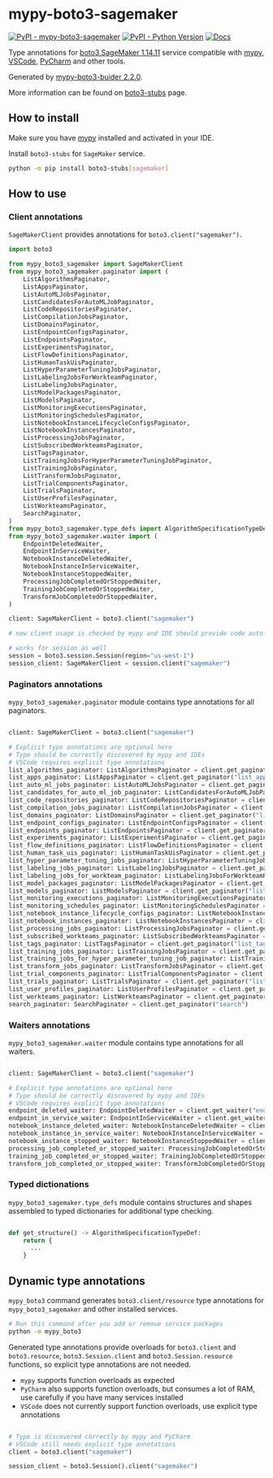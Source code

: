 # mypy-boto3-sagemaker

[![PyPI - mypy-boto3-sagemaker](https://img.shields.io/pypi/v/mypy-boto3-sagemaker.svg?color=blue)](https://pypi.org/project/mypy-boto3-sagemaker)
[![PyPI - Python Version](https://img.shields.io/pypi/pyversions/mypy-boto3-sagemaker.svg?color=blue)](https://pypi.org/project/mypy-boto3-sagemaker)
[![Docs](https://img.shields.io/readthedocs/mypy-boto3-builder.svg?color=blue)](https://mypy-boto3-builder.readthedocs.io/)

Type annotations for
[boto3.SageMaker 1.14.11](https://boto3.amazonaws.com/v1/documentation/api/1.14.11/reference/services/sagemaker.html#SageMaker) service
compatible with [mypy](https://github.com/python/mypy), [VSCode](https://code.visualstudio.com/),
[PyCharm](https://www.jetbrains.com/pycharm/) and other tools.

Generated by [mypy-boto3-buider 2.2.0](https://github.com/vemel/mypy_boto3_builder).

More information can be found on [boto3-stubs](https://pypi.org/project/boto3-stubs/) page.

## How to install

Make sure you have [mypy](https://github.com/python/mypy) installed and activated in your IDE.

Install `boto3-stubs` for `SageMaker` service.

```bash
python -m pip install boto3-stubs[sagemaker]
```

## How to use

### Client annotations

`SageMakerClient` provides annotations for `boto3.client("sagemaker")`.

```python
import boto3

from mypy_boto3_sagemaker import SageMakerClient
from mypy_boto3_sagemaker.paginator import (
    ListAlgorithmsPaginator,
    ListAppsPaginator,
    ListAutoMLJobsPaginator,
    ListCandidatesForAutoMLJobPaginator,
    ListCodeRepositoriesPaginator,
    ListCompilationJobsPaginator,
    ListDomainsPaginator,
    ListEndpointConfigsPaginator,
    ListEndpointsPaginator,
    ListExperimentsPaginator,
    ListFlowDefinitionsPaginator,
    ListHumanTaskUisPaginator,
    ListHyperParameterTuningJobsPaginator,
    ListLabelingJobsForWorkteamPaginator,
    ListLabelingJobsPaginator,
    ListModelPackagesPaginator,
    ListModelsPaginator,
    ListMonitoringExecutionsPaginator,
    ListMonitoringSchedulesPaginator,
    ListNotebookInstanceLifecycleConfigsPaginator,
    ListNotebookInstancesPaginator,
    ListProcessingJobsPaginator,
    ListSubscribedWorkteamsPaginator,
    ListTagsPaginator,
    ListTrainingJobsForHyperParameterTuningJobPaginator,
    ListTrainingJobsPaginator,
    ListTransformJobsPaginator,
    ListTrialComponentsPaginator,
    ListTrialsPaginator,
    ListUserProfilesPaginator,
    ListWorkteamsPaginator,
    SearchPaginator,
)
from mypy_boto3_sagemaker.type_defs import AlgorithmSpecificationTypeDef, ...
from mypy_boto3_sagemaker.waiter import (
    EndpointDeletedWaiter,
    EndpointInServiceWaiter,
    NotebookInstanceDeletedWaiter,
    NotebookInstanceInServiceWaiter,
    NotebookInstanceStoppedWaiter,
    ProcessingJobCompletedOrStoppedWaiter,
    TrainingJobCompletedOrStoppedWaiter,
    TransformJobCompletedOrStoppedWaiter,
)

client: SageMakerClient = boto3.client("sagemaker")

# now client usage is checked by mypy and IDE should provide code auto-complete

# works for session as well
session = boto3.session.Session(region="us-west-1")
session_client: SageMakerClient = session.client("sagemaker")
```

### Paginators annotations

`mypy_boto3_sagemaker.paginator` module contains type annotations for all paginators.

```python

client: SageMakerClient = boto3.client("sagemaker")

# Explicit type annotations are optional here
# Type should be correctly discovered by mypy and IDEs
# VSCode requires explicit type annotations
list_algorithms_paginator: ListAlgorithmsPaginator = client.get_paginator("list_algorithms")
list_apps_paginator: ListAppsPaginator = client.get_paginator("list_apps")
list_auto_ml_jobs_paginator: ListAutoMLJobsPaginator = client.get_paginator("list_auto_ml_jobs")
list_candidates_for_auto_ml_job_paginator: ListCandidatesForAutoMLJobPaginator = client.get_paginator("list_candidates_for_auto_ml_job")
list_code_repositories_paginator: ListCodeRepositoriesPaginator = client.get_paginator("list_code_repositories")
list_compilation_jobs_paginator: ListCompilationJobsPaginator = client.get_paginator("list_compilation_jobs")
list_domains_paginator: ListDomainsPaginator = client.get_paginator("list_domains")
list_endpoint_configs_paginator: ListEndpointConfigsPaginator = client.get_paginator("list_endpoint_configs")
list_endpoints_paginator: ListEndpointsPaginator = client.get_paginator("list_endpoints")
list_experiments_paginator: ListExperimentsPaginator = client.get_paginator("list_experiments")
list_flow_definitions_paginator: ListFlowDefinitionsPaginator = client.get_paginator("list_flow_definitions")
list_human_task_uis_paginator: ListHumanTaskUisPaginator = client.get_paginator("list_human_task_uis")
list_hyper_parameter_tuning_jobs_paginator: ListHyperParameterTuningJobsPaginator = client.get_paginator("list_hyper_parameter_tuning_jobs")
list_labeling_jobs_paginator: ListLabelingJobsPaginator = client.get_paginator("list_labeling_jobs")
list_labeling_jobs_for_workteam_paginator: ListLabelingJobsForWorkteamPaginator = client.get_paginator("list_labeling_jobs_for_workteam")
list_model_packages_paginator: ListModelPackagesPaginator = client.get_paginator("list_model_packages")
list_models_paginator: ListModelsPaginator = client.get_paginator("list_models")
list_monitoring_executions_paginator: ListMonitoringExecutionsPaginator = client.get_paginator("list_monitoring_executions")
list_monitoring_schedules_paginator: ListMonitoringSchedulesPaginator = client.get_paginator("list_monitoring_schedules")
list_notebook_instance_lifecycle_configs_paginator: ListNotebookInstanceLifecycleConfigsPaginator = client.get_paginator("list_notebook_instance_lifecycle_configs")
list_notebook_instances_paginator: ListNotebookInstancesPaginator = client.get_paginator("list_notebook_instances")
list_processing_jobs_paginator: ListProcessingJobsPaginator = client.get_paginator("list_processing_jobs")
list_subscribed_workteams_paginator: ListSubscribedWorkteamsPaginator = client.get_paginator("list_subscribed_workteams")
list_tags_paginator: ListTagsPaginator = client.get_paginator("list_tags")
list_training_jobs_paginator: ListTrainingJobsPaginator = client.get_paginator("list_training_jobs")
list_training_jobs_for_hyper_parameter_tuning_job_paginator: ListTrainingJobsForHyperParameterTuningJobPaginator = client.get_paginator("list_training_jobs_for_hyper_parameter_tuning_job")
list_transform_jobs_paginator: ListTransformJobsPaginator = client.get_paginator("list_transform_jobs")
list_trial_components_paginator: ListTrialComponentsPaginator = client.get_paginator("list_trial_components")
list_trials_paginator: ListTrialsPaginator = client.get_paginator("list_trials")
list_user_profiles_paginator: ListUserProfilesPaginator = client.get_paginator("list_user_profiles")
list_workteams_paginator: ListWorkteamsPaginator = client.get_paginator("list_workteams")
search_paginator: SearchPaginator = client.get_paginator("search")
```


### Waiters annotations

`mypy_boto3_sagemaker.waiter` module contains type annotations for all waiters.

```python

client: SageMakerClient = boto3.client("sagemaker")

# Explicit type annotations are optional here
# Type should be correctly discovered by mypy and IDEs
# VSCode requires explicit type annotations
endpoint_deleted_waiter: EndpointDeletedWaiter = client.get_waiter("endpoint_deleted")
endpoint_in_service_waiter: EndpointInServiceWaiter = client.get_waiter("endpoint_in_service")
notebook_instance_deleted_waiter: NotebookInstanceDeletedWaiter = client.get_waiter("notebook_instance_deleted")
notebook_instance_in_service_waiter: NotebookInstanceInServiceWaiter = client.get_waiter("notebook_instance_in_service")
notebook_instance_stopped_waiter: NotebookInstanceStoppedWaiter = client.get_waiter("notebook_instance_stopped")
processing_job_completed_or_stopped_waiter: ProcessingJobCompletedOrStoppedWaiter = client.get_waiter("processing_job_completed_or_stopped")
training_job_completed_or_stopped_waiter: TrainingJobCompletedOrStoppedWaiter = client.get_waiter("training_job_completed_or_stopped")
transform_job_completed_or_stopped_waiter: TransformJobCompletedOrStoppedWaiter = client.get_waiter("transform_job_completed_or_stopped")
```





### Typed dictionations

`mypy_boto3_sagemaker.type_defs` module contains structures and shapes assembled
to typed dictionaries for additional type checking.

```python

def get_structure() -> AlgorithmSpecificationTypeDef:
    return {
      ...
    }
```


## Dynamic type annotations

`mypy_boto3` command generates `boto3.client/resource` type annotations for
`mypy_boto3_sagemaker` and other installed services.

```bash
# Run this command after you add or remove service packages
python -m mypy_boto3
```

Generated type annotations provide overloads for `boto3.client` and `boto3.resource`,
`boto3.Session.client` and `boto3.Session.resource` functions,
so explicit type annotations are not needed.

- `mypy` supports function overloads as expected
- `PyCharm` also supports function overloads, but consumes a lot of RAM, use carefully if you have many services installed
- `VSCode` does not currently support function overloads, use explicit type annotations

```python

# Type is discovered correctly by mypy and PyCharm
# VSCode still needs explicit type annotations
client = boto3.client("sagemaker")

session_client = boto3.Session().client("sagemaker")
```
